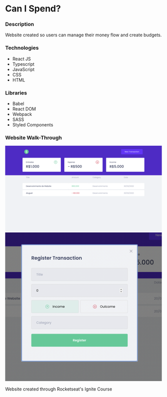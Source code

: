 # Can I Spend?

### Description
Website created so users can manage their money flow and create budgets.

### Technologies
- React JS
- Typescript
- JavaScript
- CSS
- HTML

### Libraries
- Babel
- React DOM
- Webpack
- SASS
- Styled Components

### Website Walk-Through
<div style="display: inline-block">
    <img src="./mainscreen.png" alt="App Screenshot 1">
    <img src="./secscreen.png" alt="App Screenshot 2">
</div>


Website created through Rocketseat's Ignite Course
